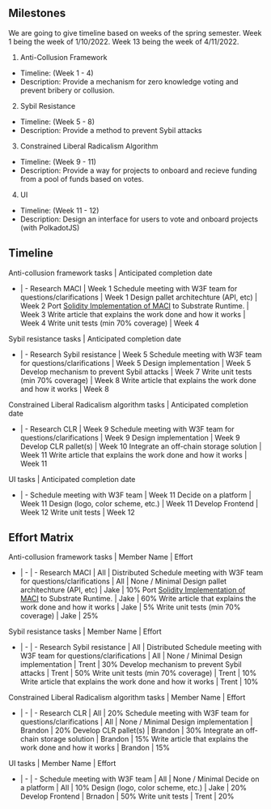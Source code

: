 ## **Milestones**

We are going to give timeline based on weeks of the spring semester. Week 1 being the week of 1/10/2022. Week 13 being the week of 4/11/2022.

1. Anti-Collusion Framework
  - Timeline: (Week 1 - 4)
  - Description: Provide a mechanism for zero knowledge voting and prevent bribery or collusion.
2. Sybil Resistance
  - Timeline: (Week 5 - 8)
  - Description: Provide a method to prevent Sybil attacks
3. Constrained Liberal Radicalism Algorithm
  - Timeline: (Week 9 - 11)
  - Description: Provide a way for projects to onboard and recieve funding from a pool of funds based on votes.
4. UI
  - Timeline: (Week 11 - 12)
  - Description: Design an interface for users to vote and onboard projects (with PolkadotJS)
  

## **Timeline**

Anti-collusion framework tasks | Anticipated completion date
- | -
Research MACI | Week 1
Schedule meeting with W3F team for questions/clarifications | Week 1
Design pallet architechture (API, etc) | Week 2
Port [Solidity Implementation of MACI](https://github.com/appliedzkp/maci) to Substrate Runtime. | Week 3
Write article that explains the work done and how it works | Week 4 
Write unit tests (min 70% coverage) | Week 4

Sybil resistance tasks | Anticipated completion date
- | - 
Research Sybil resistance | Week 5 
Schedule meeting with W3F team for questions/clarifications | Week 5
Design implementation | Week 5
Develop mechanism to prevent Sybil attacks | Week 7
Write unit tests (min 70% coverage) | Week 8
Write article that explains the work done and how it works | Week 8

Constrained Liberal Radicalism algorithm tasks | Anticipated completion date
- | - 
Research CLR | Week 9
Schedule meeting with W3F team for questions/clarifications | Week 9
Design implementation | Week 9
Develop CLR pallet(s) | Week 10
Integrate an off-chain storage solution | Week 11 
Write article that explains the work done and how it works | Week 11 

UI tasks | Anticipated completion date
- | - 
Schedule meeting with W3F team | Week 11 
Decide on a platform | Week 11
Design (logo, color scheme, etc.) | Week 11 
Develop Frontend | Week 12
Write unit tests | Week 12


## **Effort Matrix**

Anti-collusion framework tasks | Member Name | Effort
- | - | - 
Research MACI | All | Distributed
Schedule meeting with W3F team for questions/clarifications | All | None / Minimal
Design pallet architechture (API, etc) | Jake | 10%
Port [Solidity Implementation of MACI](https://github.com/appliedzkp/maci) to Substrate Runtime. | Jake | 60%
Write article that explains the work done and how it works | Jake | 5%
Write unit tests (min 70% coverage) | Jake | 25%

Sybil resistance tasks | Member Name | Effort
- | - | - 
Research Sybil resistance | All | Distributed
Schedule meeting with W3F team for questions/clarifications | All | None / Minimal
Design implementation | Trent | 30%
Develop mechanism to prevent Sybil attacks | Trent | 50%
Write unit tests (min 70% coverage) | Trent | 10%
Write article that explains the work done and how it works | Trent | 10%

Constrained Liberal Radicalism algorithm tasks | Member Name | Effort
- | - | -
Research CLR | All | 20%
Schedule meeting with W3F team for questions/clarifications | All | None / Minimal
Design implementation | Brandon | 20%
Develop CLR pallet(s) | Brandon | 30%
Integrate an off-chain storage solution | Brandon | 15%
Write article that explains the work done and how it works | Brandon | 15%

UI tasks | Member Name | Effort
- | - | -
Schedule meeting with W3F team | All | None / Minimal
Decide on a platform | All | 10%
Design (logo, color scheme, etc.) | Jake | 20%
Develop Frontend | Brnadon | 50%
Write unit tests | Trent | 20%